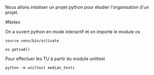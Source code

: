 Nous allons intialiser un projet python pour étudier l'organisation d'un projet.

#Notes

On a ouvert python en mode interactif et on importe le module os

	source venv/bin/activate

	os.getcwd()


Pour effectuer les TU à partir du module unittest

	python -m unittest median_tests
